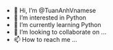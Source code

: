 - 👋 Hi, I’m @TuanAnhVnamese
- 👀 I’m interested in Python
- 🌱 I’m currently learning Python
- 💞️ I’m looking to collaborate on ...
- 📫 How to reach me ...

<!---
TuanAnhVnamese/TuanAnhVnamese is a ✨ special ✨ repository because its `README.md` (this file) appears on your GitHub profile.
You can click the Preview link to take a look at your changes.
--->
